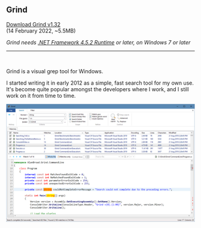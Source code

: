 ## Grind

[Download Grind v1.32](https://github.com/Arjailer/arjailer.github.io/releases/download/Grind/Grind.Setup.exe)
<br />
(14 February 2022, ~5.5MB)

_Grind needs [.NET Framework 4.5.2 Runtime](https://dotnet.microsoft.com/download/dotnet-framework) or later, on Windows 7 or later_

---

<br />

Grind is a visual grep tool for Windows.

I started writing it in early 2012 as a simple, fast search tool for my own use. It's become quite popular amongst the developers where I work, and I still work on it from time to time.

![Grind screenshot](Grind1.png)
